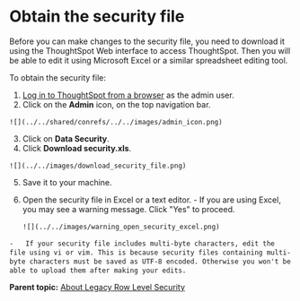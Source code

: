 # Obtain the security file

Before you can make changes to the security file, you need to download it using the ThoughtSpot Web interface to access ThoughtSpot. Then you will be able to edit it using Microsoft Excel or a similar spreadsheet editing tool.

To obtain the security file:

1.   [Log in to ThoughtSpot from a browser](../setup/accessing.html#) as the admin user. 
2.   Click on the **Admin** icon, on the top navigation bar. 

    ![](../../shared/conrefs/../../images/admin_icon.png)

3.   Click on **Data Security**. 
4.   Click **Download security.xls**. 

    ![](../../images/download_security_file.png)

5.   Save it to your machine. 
6.   Open the security file in Excel or a text editor. 
    -   If you are using Excel, you may see a warning message. Click "Yes" to proceed.

         ![](../../images/warning_open_security_excel.png)

    -   If your security file includes multi-byte characters, edit the file using vi or vim. This is because security files containing multi-byte characters must be saved as UTF-8 encoded. Otherwise you won't be able to upload them after making your edits.

**Parent topic:** [About Legacy Row Level Security](../../admin/data_security/about_legacy_row_security.html)

